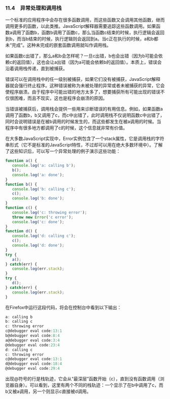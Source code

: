 ### 11.4　异常处理和调用栈

一个标准的应用程序中会存在很多函数调用，而这些函数又会调用其他函数，继而调用更多的函数，以此类推。JavaScript解释器需要追踪这些函数调用。如果函数a调用了函数b，函数b调用了函数c，那么当函数c结束的时候，执行逻辑会返回到b，而当b结束的时候，执行逻辑则会返回到a。当c正在执行的时候，a和b都未“完成”。这种未完成的嵌套函数调用就叫作调用栈。

如果函数c出错了，那么a和b会怎样呢？一旦c出错，b也会出错（因为b可能会依赖c的返回值），这也会让a出错（因为a可能会依赖b的返回值）。本质上，错误会沿着调用栈传递，直到被捕获。

错误可以在调用栈中的任一级别被捕获，如果它们没有被捕获，JavaScript解释器就会强行终止程序。这种错误被称为未被处理的异常或者未被捕获的异常，它会使程序崩溃。由于程序中可能出错的地方太多了，想要捕获所有可能出现的错误不仅很困难，而且不现实，这也是程序会崩溃的原因。

当错误被捕获后，调用栈会提供一些用来诊断错误的有用信息。例如，如果函数a调用了函数b，b又调用了c，而c中出错了，此时调用栈不仅说明函数c中出错了，同时会说明错误是在被b调用的时候发生的，而这些都发生在被a调用的时候。当程序中有很多地方都调用了c的时候，这个信息就非常有价值。

在大多数JavaScript实现中，Error实例包含了一个stack属性，它是调用栈的字符串形式（它不是标准的JavaScript特性，不过却可以用在绝大多数环境中）。了解了这些知识后，可以写一个异常处理的例子演示这些功能：

```javascript
function a() {
   console.log('a: calling b');
   b();
   console.log('a: done');
}
function b() {
   console.log('b: calling c');
   c();
   console.log('b: done');
}
function c() {
   console.log('c: throwing error');
   throw new Error('c error');
   console.log('c: done');
}
function d() {
   console.log('d: calling c');
   c();
   console.log('d: done');
} 
try { 
   a(); 
} catch(err) {
   console.log(err.stack);
}
try { 
   d(); 
} catch(err) {
   console.log(err.stack);
} 
```

在Firefox中运行这段代码，将会在控制台中看到以下输出：

```javascript
a: calling b
b: calling c
c: throwing error
c@debugger eval code:13:1
b@debugger eval code:8:4
a@debugger eval code:3:4
@debugger eval code:23:4
d: calling c
c: throwing error
c@debugger eval code:13:1
d@debugger eval code:18:4
@debugger eval code:29:4
```

出现@符号的行是栈轨迹，它会从“最深层”函数开始（c），直到没有函数调用（浏览器自身）。可以看到，这里有两个不同的栈轨迹：一个显示了在b中调用了c，而b又被a调用，另一个则显示c直接被d调用。

